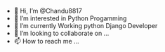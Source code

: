 - 👋 Hi, I’m @Chandu8817
- 👀 I’m interested in Python Progamming 
- 🌱 I’m currently Working python Django Developer 
- 💞️ I’m looking to collaborate on ...
- 📫 How to reach me ...

<!---
Chandu8817/Chandu8817 is a ✨ special ✨ repository because its `README.md` (this file) appears on your GitHub profile.
You can click the Preview link to take a look at your changes.
--->
